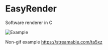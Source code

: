 # EasyRender
Software renderer in C

![Example](https://media.giphy.com/media/30pN3SNW3RCbl1sDNu/giphy.gif)


Non-gif example https://streamable.com/ta5xz
